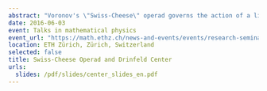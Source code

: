 ```yaml
---
abstract: "Voronov's \"Swiss-Cheese\" operad governs the action of a little disks algebra on a little intervals algebra. In this talk, I will explain how to obtain models of the fundamental groupoid of the Swiss-Cheese operad: a first model using bicolored braids and whose algebras can be described using Drinfeld centers, and a second (rational) model that involves a Drinfeld associator. We will compare this model to the model deduced from the homology of the Swiss-Cheese operad, the difference being explained by the non-formality of SC."
date: 2016-06-03
event: Talks in mathematical physics
event_url: "https://math.ethz.ch/news-and-events/events/research-seminars/talks-in-mathematical-physics.html?s=fs16"
location: ETH Zürich, Zürich, Switzerland
selected: false
title: Swiss-Cheese Operad and Drinfeld Center
urls:
  slides: /pdf/slides/center_slides_en.pdf
---
```

